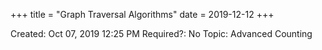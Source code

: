 +++
title = "Graph Traversal Algorithms"
date = 2019-12-12
+++


Created: Oct 07, 2019 12:25 PM
Required?: No
Topic: Advanced Counting
